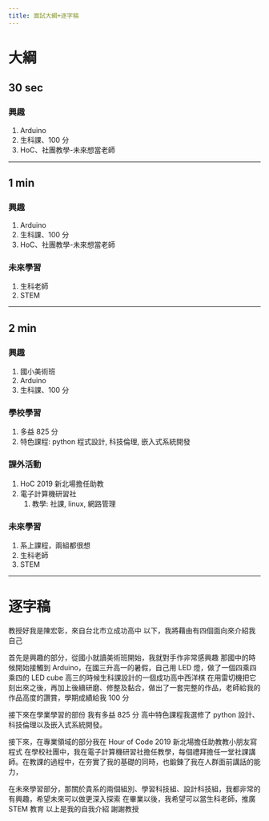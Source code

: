 ```yaml
---
title: 面試大綱+逐字稿
---
```


# 大綱

## 30 sec
### 興趣
1. Arduino
2. 生科課、100 分
3. HoC、社團教學-未來想當老師

---

## 1 min
### 興趣
1. Arduino
2. 生科課、100 分
3. HoC、社團教學-未來想當老師

### 未來學習
1. 生科老師
2. STEM

---

## 2 min
### 興趣
1. 國小美術班
2. Arduino
3. 生科課、100 分

### 學校學習
1. 多益 825 分
2. 特色課程: python 程式設計, 科技倫理, 嵌入式系統開發

### 課外活動
1. HoC 2019 新北場擔任助教
2. 電子計算機研習社
	1. 教學: 社課, linux, 網路管理

### 未來學習
1. 系上課程，兩組都很想
2. 生科老師
3. STEM

---

# 逐字稿
教授好我是陳宏彰，來自台北市立成功高中
以下，我將藉由有四個面向來介紹我自己

首先是興趣的部分，從國小就讀美術班開始，我就對手作非常感興趣
那國中的時候開始接觸到 Arduino，在國三升高一的暑假，自己用 LED 燈，做了一個四乘四乘四的 LED cube
高三的時候生科課設計的一個成功高中西洋棋
在用雷切機把它刻出來之後，再加上後續研磨、修整及黏合，做出了一套完整的作品，老師給我的作品高度的讚賞，學期成績給我 100 分

接下來在學業學習的部份
我有多益 825 分
高中特色課程我選修了 python 設計、科技倫理以及嵌入式系統開發。

接下來，在專業領域的部分我在 Hour of Code 2019 新北場擔任助教教小朋友寫程式
在學校社團中，我在電子計算機研習社擔任教學，每個禮拜擔任一堂社課講師。在教課的過程中，在夯實了我的基礎的同時，也鍛鍊了我在人群面前講話的能力，

在未來學習部分，那關於貴系的兩個組別、學習科技組、設計科技組，我都非常的有興趣，希望未來可以做更深入探索
在畢業以後，我希望可以當生科老師，推廣 STEM 教育
以上是我的自我介紹
謝謝教授
